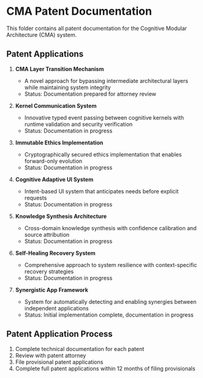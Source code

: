 
# CMA Patent Documentation

This folder contains all patent documentation for the Cognitive Modular Architecture (CMA) system.

## Patent Applications

1. **CMA Layer Transition Mechanism**
   - A novel approach for bypassing intermediate architectural layers while maintaining system integrity
   - Status: Documentation prepared for attorney review

2. **Kernel Communication System** 
   - Innovative typed event passing between cognitive kernels with runtime validation and security verification
   - Status: Documentation in progress

3. **Immutable Ethics Implementation**
   - Cryptographically secured ethics implementation that enables forward-only evolution
   - Status: Documentation in progress

4. **Cognitive Adaptive UI System**
   - Intent-based UI system that anticipates needs before explicit requests
   - Status: Documentation in progress

5. **Knowledge Synthesis Architecture**
   - Cross-domain knowledge synthesis with confidence calibration and source attribution
   - Status: Documentation in progress

6. **Self-Healing Recovery System**
   - Comprehensive approach to system resilience with context-specific recovery strategies
   - Status: Documentation in progress

7. **Synergistic App Framework**
   - System for automatically detecting and enabling synergies between independent applications
   - Status: Initial implementation complete, documentation in progress

## Patent Application Process

1. Complete technical documentation for each patent
2. Review with patent attorney
3. File provisional patent applications
4. Complete full patent applications within 12 months of filing provisionals

